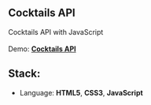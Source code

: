 ## Cocktails API

Cocktails API with JavaScript<br>
<br>
Demo: **[Cocktails API](https://dejanv91.github.io/26-Random-User/index.html)**

## Stack:
* Language: **HTML5**, **CSS3**, **JavaScript**
